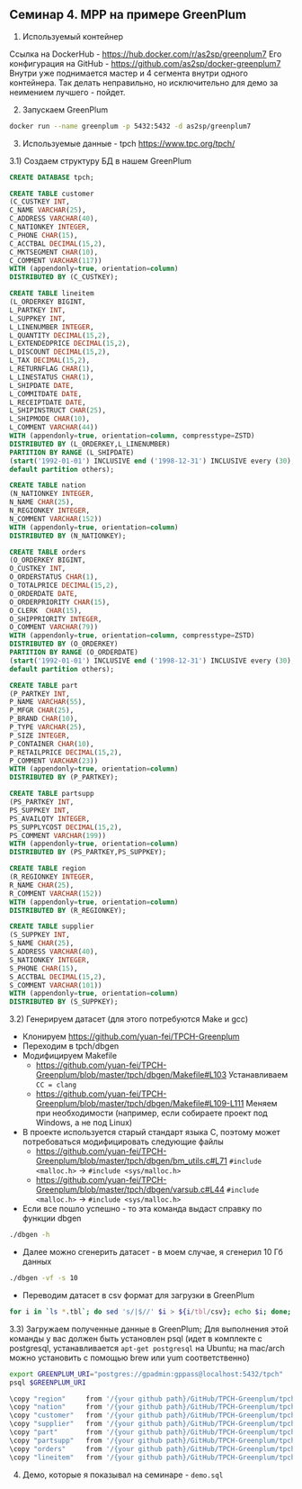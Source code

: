 ## Семинар 4. MPP на примере GreenPlum

1) Используемый контейнер

Ссылка на DockerHub - https://hub.docker.com/r/as2sp/greenplum7
Его конфигурация на GitHub - https://github.com/as2sp/docker-greenplum7
Внутри уже поднимается мастер и 4 сегмента внутри одного контейнера. Так делать неправильно, но исключительно для демо за неимением лучшего - пойдет.

2) Запускаем GreenPlum
```bash
docker run --name greenplum -p 5432:5432 -d as2sp/greenplum7
```

3) Используемые данные - tpch
https://www.tpc.org/tpch/

3.1) Создаем структуру БД в нашем GreenPlum
```sql
CREATE DATABASE tpch;

CREATE TABLE customer
(C_CUSTKEY INT, 
C_NAME VARCHAR(25),
C_ADDRESS VARCHAR(40),
C_NATIONKEY INTEGER,
C_PHONE CHAR(15),
C_ACCTBAL DECIMAL(15,2),
C_MKTSEGMENT CHAR(10),
C_COMMENT VARCHAR(117))
WITH (appendonly=true, orientation=column)
DISTRIBUTED BY (C_CUSTKEY);

CREATE TABLE lineitem
(L_ORDERKEY BIGINT,
L_PARTKEY INT,
L_SUPPKEY INT,
L_LINENUMBER INTEGER,
L_QUANTITY DECIMAL(15,2),
L_EXTENDEDPRICE DECIMAL(15,2),
L_DISCOUNT DECIMAL(15,2),
L_TAX DECIMAL(15,2),
L_RETURNFLAG CHAR(1),
L_LINESTATUS CHAR(1),
L_SHIPDATE DATE,
L_COMMITDATE DATE,
L_RECEIPTDATE DATE,
L_SHIPINSTRUCT CHAR(25),
L_SHIPMODE CHAR(10),
L_COMMENT VARCHAR(44))
WITH (appendonly=true, orientation=column, compresstype=ZSTD)
DISTRIBUTED BY (L_ORDERKEY,L_LINENUMBER)
PARTITION BY RANGE (L_SHIPDATE)
(start('1992-01-01') INCLUSIVE end ('1998-12-31') INCLUSIVE every (30),
default partition others);

CREATE TABLE nation
(N_NATIONKEY INTEGER, 
N_NAME CHAR(25), 
N_REGIONKEY INTEGER, 
N_COMMENT VARCHAR(152))
WITH (appendonly=true, orientation=column)
DISTRIBUTED BY (N_NATIONKEY);

CREATE TABLE orders
(O_ORDERKEY BIGINT,
O_CUSTKEY INT,
O_ORDERSTATUS CHAR(1),
O_TOTALPRICE DECIMAL(15,2),
O_ORDERDATE DATE,
O_ORDERPRIORITY CHAR(15), 
O_CLERK  CHAR(15), 
O_SHIPPRIORITY INTEGER,
O_COMMENT VARCHAR(79))
WITH (appendonly=true, orientation=column, compresstype=ZSTD)
DISTRIBUTED BY (O_ORDERKEY)
PARTITION BY RANGE (O_ORDERDATE)
(start('1992-01-01') INCLUSIVE end ('1998-12-31') INCLUSIVE every (30),
default partition others);

CREATE TABLE part
(P_PARTKEY INT,
P_NAME VARCHAR(55),
P_MFGR CHAR(25),
P_BRAND CHAR(10),
P_TYPE VARCHAR(25),
P_SIZE INTEGER,
P_CONTAINER CHAR(10),
P_RETAILPRICE DECIMAL(15,2),
P_COMMENT VARCHAR(23))
WITH (appendonly=true, orientation=column)
DISTRIBUTED BY (P_PARTKEY);

CREATE TABLE partsupp
(PS_PARTKEY INT,
PS_SUPPKEY INT,
PS_AVAILQTY INTEGER,
PS_SUPPLYCOST DECIMAL(15,2),
PS_COMMENT VARCHAR(199))
WITH (appendonly=true, orientation=column)
DISTRIBUTED BY (PS_PARTKEY,PS_SUPPKEY);

CREATE TABLE region
(R_REGIONKEY INTEGER, 
R_NAME CHAR(25),
R_COMMENT VARCHAR(152))
WITH (appendonly=true, orientation=column)
DISTRIBUTED BY (R_REGIONKEY);

CREATE TABLE supplier 
(S_SUPPKEY INT,
S_NAME CHAR(25),
S_ADDRESS VARCHAR(40),
S_NATIONKEY INTEGER,
S_PHONE CHAR(15),
S_ACCTBAL DECIMAL(15,2),
S_COMMENT VARCHAR(101))
WITH (appendonly=true, orientation=column)
DISTRIBUTED BY (S_SUPPKEY);
```

3.2) Генерируем датасет (для этого потребуются Make и gcc)

- Клонируем https://github.com/yuan-fei/TPCH-Greenplum
- Переходим в tpch/dbgen
- Модифицируем Makefile
    - https://github.com/yuan-fei/TPCH-Greenplum/blob/master/tpch/dbgen/Makefile#L103
    Устанавливаем `CC = clang`
    - https://github.com/yuan-fei/TPCH-Greenplum/blob/master/tpch/dbgen/Makefile#L109-L111
    Меняем при необходимости (например, если собираете проект под Windows, а не под Linux)
- В проекте используется старый стандарт языка C, поэтому может потребоваться модифицировать следующие файлы
    - https://github.com/yuan-fei/TPCH-Greenplum/blob/master/tpch/dbgen/bm_utils.c#L71
    `#include <malloc.h>` -> `#include <sys/malloc.h>`
    - https://github.com/yuan-fei/TPCH-Greenplum/blob/master/tpch/dbgen/varsub.c#L44
    `#include <malloc.h>` -> `#include <sys/malloc.h>`
- Если все пошло успешно - то эта команда выдаст справку по функции dbgen
```bash
./dbgen -h
```

- Далее можно сгенерить датасет - в моем случае, я сгенерил 10 Гб данных
```bash
./dbgen -vf -s 10
```

- Переводим датасет в csv формат для загрузки в GreenPlum
```bash
for i in `ls *.tbl`; do sed 's/|$//' $i > ${i/tbl/csv}; echo $i; done;
```

3.3) Загружаем полученные данные в GreenPlum; Для выполнения этой команды у вас должен быть установлен psql (идет в комплекте с postgresql, устанавливается `apt-get postgresql` на Ubuntu; на mac/arch можно установить с помощью brew или yum соответственно)

```bash
export GREENPLUM_URI="postgres://gpadmin:gppass@localhost:5432/tpch"
psql $GREENPLUM_URI

\copy "region"     from '/{your github path}/GitHub/TPCH-Greenplum/tpch/dbgen/region.csv'        DELIMITER '|' CSV;
\copy "nation"     from '/{your github path}/GitHub/TPCH-Greenplum/tpch/dbgen/nation.csv'        DELIMITER '|' CSV;
\copy "customer"   from '/{your github path}/GitHub/TPCH-Greenplum/tpch/dbgen/customer.csv'      DELIMITER '|' CSV;
\copy "supplier"   from '/{your github path}/GitHub/TPCH-Greenplum/tpch/dbgen/supplier.csv'      DELIMITER '|' CSV;
\copy "part"       from '/{your github path}/GitHub/TPCH-Greenplum/tpch/dbgen/part.csv'          DELIMITER '|' CSV;
\copy "partsupp"   from '/{your github path}/GitHub/TPCH-Greenplum/tpch/dbgen/partsupp.csv'      DELIMITER '|' CSV;
\copy "orders"     from '/{your github path}/GitHub/TPCH-Greenplum/tpch/dbgen/orders.csv'        DELIMITER '|' CSV;
\copy "lineitem"   from '/{your github path}/GitHub/TPCH-Greenplum/tpch/dbgen/lineitem.csv'      DELIMITER '|' CSV;
```

4) Демо, которые я показывал на семинаре - `demo.sql`